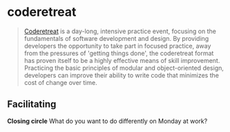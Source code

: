 # coderetreat #

> [Coderetreat](http://coderetreat.org/) is a day-long, intensive practice event, focusing on the fundamentals of software development and design. By providing developers the opportunity to take part in focused practice, away from the pressures of 'getting things done', the coderetreat format has proven itself to be a highly effective means of skill improvement. Practicing the basic principles of modular and object-oriented design, developers can improve their ability to write code that minimizes the cost of change over time.

## Facilitating ##

**Closing circle** What do you want to do differently on Monday at work?
